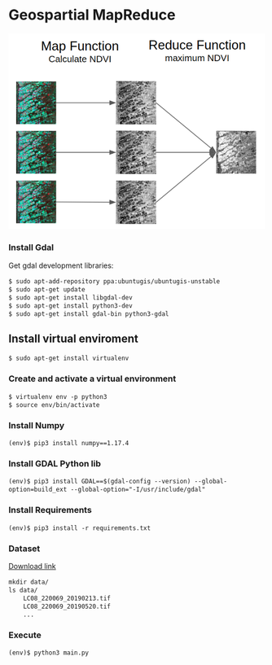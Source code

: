 # Geospartial MapReduce

![](docs/mapreduce.png)

### Install Gdal
Get gdal development libraries:
```shell script
$ sudo apt-add-repository ppa:ubuntugis/ubuntugis-unstable
$ sudo apt-get update
$ sudo apt-get install libgdal-dev
$ sudo apt-get install python3-dev
$ sudo apt-get install gdal-bin python3-gdal
```

## Install virtual enviroment
```shell script
$ sudo apt-get install virtualenv
```

### Create and activate a virtual environment
```shell script
$ virtualenv env -p python3
$ source env/bin/activate
```

### Install Numpy
```shell script
(env)$ pip3 install numpy==1.17.4
```

### Install GDAL Python lib
```shell script
(env)$ pip3 install GDAL==$(gdal-config --version) --global-option=build_ext --global-option="-I/usr/include/gdal"
```

### Install Requirements
```shell script
(env)$ pip3 install -r requirements.txt
```

### Dataset
[Download link](https://drive.google.com/drive/folders/1TZWfhc6KJYfkB58FXdp-DzxPJA6ZaSgT?usp=sharing)

```shell script
mkdir data/
ls data/
    LC08_220069_20190213.tif
    LC08_220069_20190520.tif
    ...
```

### Execute
```shell script
(env)$ python3 main.py
```